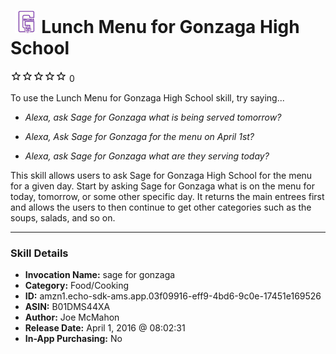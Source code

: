 # &nbsp;<img src="skill_icon" alt="Lunch Menu for Gonzaga High School icon" width="36"> Lunch Menu for Gonzaga High School
![0 stars](../../images/ic_star_border_black_18dp_1x.png)![0 stars](../../images/ic_star_border_black_18dp_1x.png)![0 stars](../../images/ic_star_border_black_18dp_1x.png)![0 stars](../../images/ic_star_border_black_18dp_1x.png)![0 stars](../../images/ic_star_border_black_18dp_1x.png) 0

To use the Lunch Menu for Gonzaga High School skill, try saying...

* *Alexa, ask Sage for Gonzaga what is being served tomorrow?*

* *Alexa, Ask Sage for Gonzaga for the menu on April 1st?*

* *Alexa, ask Sage for Gonzaga what are they serving today?*

This skill allows users to ask Sage for Gonzaga High School for the menu for a given day.  Start by asking Sage for Gonzaga what is on the menu for today, tomorrow, or some other specific day.  It returns the main entrees first and allows the users to then continue to get other categories such as the soups, salads, and so on.

***

### Skill Details

* **Invocation Name:** sage for gonzaga
* **Category:** Food/Cooking
* **ID:** amzn1.echo-sdk-ams.app.03f09916-eff9-4bd6-9c0e-17451e169526
* **ASIN:** B01DMS44XA
* **Author:** Joe McMahon
* **Release Date:** April 1, 2016 @ 08:02:31
* **In-App Purchasing:** No
